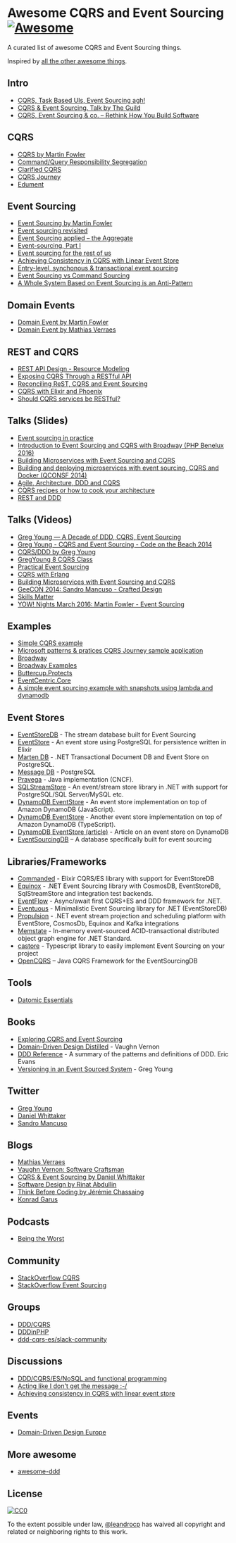 # Awesome CQRS and Event Sourcing [![Awesome](https://cdn.rawgit.com/sindresorhus/awesome/d7305f38d29fed78fa85652e3a63e154dd8e8829/media/badge.svg)](https://github.com/sindresorhus/awesome)

A curated list of awesome CQRS and Event Sourcing things.

Inspired by [all the other awesome things](https://github.com/bayandin/awesome-awesomeness).

## Intro

- [CQRS, Task Based UIs, Event Sourcing agh!](http://codebetter.com/gregyoung/2010/02/16/cqrs-task-based-uis-event-sourcing-agh/)
- [CQRS & Event Sourcing. Talk by The Guild](https://speakerdeck.com/theguildconf/cqrs-and-event-sourcing)
- [CQRS, Event Sourcing & co. – Rethink How You Build Software](https://www.cqrs.com/)

## CQRS

- [CQRS by Martin Fowler](http://martinfowler.com/bliki/CQRS.html)
- [Command/Query Responsibility Segregation](https://gnugat.github.io/2015/08/25/cqrs.html)
- [Clarified CQRS](http://udidahan.com/2009/12/09/clarified-cqrs/)
- [CQRS Journey](http://cqrsjourney.github.io/)
- [Edument](http://cqrs.nu/)

## Event Sourcing

- [Event Sourcing by Martin Fowler](http://martinfowler.com/eaaDev/EventSourcing.html)
- [Event sourcing revisited](https://lostechies.com/gabrielschenker/2015/05/26/event-sourcing-revisited/)
- [Event Sourcing applied – the Aggregate](https://lostechies.com/gabrielschenker/2015/06/06/event-sourcing-applied-the-aggregate/)
- [Event-sourcing, Part I](http://karmajunkie.com/blog/2012/05/05/event-sourcing/)
- [Event sourcing for the rest of us](https://tojans.me/posts/event-sourcing-for-the-rest-of-us/)
- [Achieving Consistency in CQRS with Linear Event Store](http://squirrel.pl/blog/2015/09/14/achieving-consistency-in-cqrs-with-linear-event-store/)
- [Entry-level, synchonous & transactional event sourcing](https://softwaremill.com/entry-level-event-sourcing/)
- [Event Sourcing vs Command Sourcing](http://thinkbeforecoding.com/post/2013/07/28/Event-Sourcing-vs-Command-Sourcing)
- [A Whole System Based on Event Sourcing is an Anti-Pattern](https://www.infoq.com/news/2016/04/event-sourcing-anti-pattern)

## Domain Events

- [Domain Event by Martin Fowler](http://www.martinfowler.com/eaaDev/DomainEvent.html)
- [Domain Event by Mathias Verraes](http://verraes.net/2014/11/domain-events/)

## REST and CQRS

- [REST API Design - Resource Modeling](https://www.thoughtworks.com/insights/blog/rest-api-design-resource-modeling)
- [Exposing CQRS Through a RESTful API](https://www.infoq.com/articles/rest-api-on-cqrs)
- [Reconciling ReST, CQRS and Event Sourcing](http://graemef.com/blog/2012/09/02/Reconciling-ReST-and-CQRS/)
- [CQRS with Elixir and Phoenix](http://jfcloutier.github.io/jekyll/update/2015/11/04/cqrs_elixir_phoenix.html)
- [Should CQRS services be RESTful?](https://groups.google.com/forum/#!topic/dddcqrs/YdTAIcGMXFI%5B1-25%5D)

## Talks (Slides)

- [Event sourcing in practice](http://ookami86.github.io/event-sourcing-in-practice/#title.md)
- [Introduction to Event Sourcing and CQRS with Broadway (PHP Benelux 2016)](https://speakerdeck.com/simensen/introduction-to-event-sourcing-and-cqrs-with-broadway-php-benelux-2016)
- [Building Microservices with Event Sourcing and CQRS](http://www.slideshare.net/mploed/building-microservices-with-event-sourcing-and-cqrs)
- [Building and deploying microservices with event sourcing, CQRS and Docker (QCONSF 2014)](http://pt.slideshare.net/chris.e.richardson/building-and-deploying-microservices-with-event-sourcing-cqrs-and-docker-qconsf-2014)
- [Agile, Architecture, DDD and CQRS](http://www.slideshare.net/jeppec/agile-ddd-cqrs)
- [CQRS recipes or how to cook your architecture](http://www.slideshare.net/tjaskula/cqr-sv2)
- [REST and DDD](https://skillsmatter.com/skillscasts/2325-rest-and-ddd)

## Talks (Videos)

- [Greg Young — A Decade of DDD, CQRS, Event Sourcing](https://www.youtube.com/watch?v=LDW0QWie21s)
- [Greg Young - CQRS and Event Sourcing - Code on the Beach 2014](https://www.youtube.com/watch?v=JHGkaShoyNs)
- [CQRS/DDD by Greg Young](https://www.youtube.com/watch?v=KXqrBySgX-s)
- [GregYoung 8 CQRS Class](https://www.youtube.com/watch?v=whCk1Q87_ZI)
- [Practical Event Sourcing](http://verraes.net/2014/03/practical-event-sourcing/)
- [CQRS with Erlang](https://www.infoq.com/presentations/cqrs-erlang)
- [Building Microservices with Event Sourcing and CQRS](https://www.infoq.com/presentations/microservices-event-sourcing-cqrs)
- [GeeCON 2014: Sandro Mancuso - Crafted Design](https://vimeo.com/101106002)
- [Skills Matter](https://skillsmatter.com/)
- [YOW! Nights March 2016: Martin Fowler - Event Sourcing](https://www.youtube.com/watch?v=aweV9FLTZkU)

## Examples

- [Simple CQRS example](https://github.com/gregoryyoung/m-r)
- [Microsoft patterns & pratices CQRS Journey sample application](https://github.com/mspnp/cqrs-journey)
- [Broadway](http://labs.qandidate.com/blog/2014/08/26/broadway-our-cqrs-es-framework-open-sourced/)
- [Broadway Examples](https://github.com/qandidate-labs/broadway/tree/master/examples)
- [Buttercup.Protects](http://buttercup-php.github.io/protects/)
- [EventCentric.Core](https://github.com/event-centric/EventCentric.Core)
- [A simple event sourcing example with snapshots using lambda and dynamodb](https://theburningmonk.com/2019/08/a-simple-event-sourcing-example-with-snapshots-using-lambda-and-dynamodb/)

## Event Stores

- [EventStoreDB](http://geteventstore.com/) - The stream database built for Event Sourcing
- [EventStore](https://github.com/slashdotdash/eventstore) - An event store using PostgreSQL for persistence written in Elixir
- [Marten DB](https://martendb.io) - .NET Transactional Document DB and Event Store on PostgreSQL.
- [Message DB](http://docs.eventide-project.org/user-guide/message-db/) - PostgreSQL
- [Pravega](https://pravega.io) - Java implementation (CNCF).
- [SQLStreamStore](https://github.com/SqlStreamStore/) - An event/stream store library in .NET with support for PostgreSQL/SQL Server/MySQL etc.
- [DynamoDB EventStore](https://github.com/bakerface/dynamodb-event-store#readme) - An event store implementation on top of Amazon DynamoDB (JavaScript).
- [DynamoDB EventStore](https://github.com/domagojk/beenion/blob/rater/databases/eventstore/dynamoDbEventStore.ts) - Another event store implementation on top of Amazon DynamoDB (TypeScript).
- [DynamoDB EventStore (article)](https://www.agileand.me/dynamodb-event-sourcing-an-aws-architecture.html) - Article on an event store on DynamoDB
- [EventSourcingDB](https://www.eventsourcingdb.io) – A database specifically built for event sourcing

## Libraries/Frameworks

- [Commanded](https://hex.pm/packages/commanded) - Elixir CQRS/ES library with support for EventStoreDB
- [Equinox](https://github.com/jet/equinox) - .NET Event Sourcing library with CosmosDB, EventStoreDB, SqlStreamStore and integration test backends.
- [EventFlow](https://github.com/eventflow/EventFlow) - Async/await first CQRS+ES and DDD framework for .NET.
- [Eventuous](https://github.com/Eventuous/eventuous) - Minimalistic Event Sourcing library for .NET (EventStoreDB)
- [Propulsion](https://github.com/jet/propulsion) - .NET event stream projection and scheduling platform with EventStore, CosmosDb, Equinox and Kafka integrations
- [Memstate](https://github.com/DevrexLabs/memstate) - In-memory event-sourced ACID-transactional distributed object graph engine for .NET Standard.
- [castore](https://github.com/castore-dev/castore) - Typescript library to easily implement Event Sourcing on your project
- [OpenCQRS](https://www.opencqrs.com/) – Java CQRS Framework for the EventSourcingDB

## Tools

- [Datomic Essentials](https://github.com/humorless/datomic-essentials)

## Books

- [Exploring CQRS and Event Sourcing](https://www.microsoft.com/en-us/download/details.aspx?id=34774)
- [Domain-Driven Design Distilled](http://www.amazon.com/Domain-Driven-Design-Distilled-Vaughn-Vernon/dp/0134434420) - Vaughn Vernon
- [DDD Reference](https://www.domainlanguage.com/ddd/reference/) - A summary of the patterns and definitions of DDD. Eric Evans
- [Versioning in an Event Sourced System](https://leanpub.com/esversioning) - Greg Young

## Twitter

- [Greg Young](https://twitter.com/gregyoung)
- [Daniel Whittaker](https://twitter.com/codescribler)
- [Sandro Mancuso](https://twitter.com/sandromancuso)

## Blogs

- [Mathias Verraes](http://verraes.net/)
- [Vaughn Vernon: Software Craftsman](https://vaughnvernon.co/)
- [CQRS & Event Sourcing by Daniel Whittaker](http://danielwhittaker.me/)
- [Software Design by Rinat Abdullin](https://abdullin.com/)
- [Think Before Coding by Jérémie Chassaing](http://thinkbeforecoding.com/)
- [Konrad Garus](http://squirrel.pl/blog/tag/cqrs/)

## Podcasts

- [Being the Worst](http://www.beingtheworst.com/)

## Community

- [StackOverflow CQRS](http://stackoverflow.com/questions/tagged/cqrs)
- [StackOverflow Event Sourcing](http://stackoverflow.com/questions/tagged/event-sourcing)

## Groups

- [DDD/CQRS](https://groups.google.com/forum/#!forum/dddcqrs)
- [DDDinPHP](https://groups.google.com/forum/#!forum/dddinphp)
- [ddd-cqrs-es/slack-community](https://github.com/ddd-cqrs-es/slack-community)

## Discussions

- [DDD/CQRS/ES/NoSQL and functional programming](http://elixirforum.com/t/ddd-cqrs-es-nosql-and-functional-programming/519)
- [Acting like I don't get the message :-/](https://groups.google.com/d/msg/dddcqrs/5LllWF5ZVLw/TlJ86khgTaYJ)
- [Achieving consistency in CQRS with linear event store](https://www.reddit.com/r/programming/comments/3l0hp1/achieving_consistency_in_cqrs_with_linear_event/)

## Events

- [Domain-Driven Design Europe](http://dddeurope.com/2017/)

## More awesome

- [awesome-ddd](https://github.com/wkjagt/awesome-ddd)

## License

[![CC0](http://i.creativecommons.org/p/zero/1.0/88x31.png)](http://creativecommons.org/publicdomain/zero/1.0/)

To the extent possible under law, [@leandrocp](https://github.com/leandrocp) has waived all copyright and related or neighboring rights to this work.
